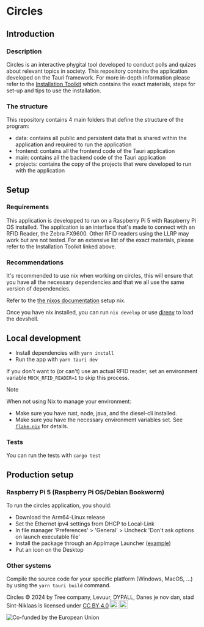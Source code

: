 # Circles
## Introduction

### Description
Circles is an interactive phygital tool developed to conduct polls and quizes about relevant topics in society. This repository contains the application developed on the Tauri framework. For more in-depth information please refer to the [Installation Toolkit](https://docs.google.com/document/d/1k6dQ_dArw55UN4PFimkeRfo-HTY-j-_cZE4hhaQofas/edit?usp=sharing) which contains the exact materials, steps for set-up and tips to use the installation.

### The structure
This repository contains 4 main folders that define the structure of the program:
*  data: contains all public and persistent data that is shared within the application and required to run the application
*  frontend: contains all the frontend code of the Tauri application
*  main: contains all the backend code of the Tauri application
*  projects: contains the copy of the projects that were developed to run with the application

## Setup

### Requirements
This application is developped to run on a Raspberry Pi 5 with Raspberry Pi OS installed. The application is an interface that's made to connect with an RFID Reader, the Zebra FX9600. Other RFID readers using the LLRP may work but are not tested. For an extensive list of the exact materials, please refer to the Installation Toolkit linked above.

### Recommendations
It's recommended to use nix when working on circles, this will ensure that you have all the necessary dependencies and that we all use the same version of dependencies.

Refer to the [the nixos documentation](https://nixos.org/download#nix-install-macos) setup nix.

Once you have nix installed, you can run `nix develop` or use [direnv](https://direnv.net/) to load the devshell.

## Local development
* Install dependencies with `yarn install`
* Run the app with `yarn tauri dev`

If you don't want to (or can't) use an actual RFID reader, set an environment variable `MOCK_RFID_READER=1` to skip this process.

> [!NOTE]
> When not using Nix to manage your environment:
> * Make sure you have rust, node, java, and the diesel-cli installed.
> * Make sure you have the necessary environment variables set. See [`flake.nix`](./flake.nix) for details.

### Tests
You can run the tests with `cargo test`

## Production setup
### Raspberry Pi 5 (Raspberry Pi OS/Debian Bookworm)
To run the circles application, you should:
* Download the Arm64-Linux release
* Set the Ethernet ipv4 settings from DHCP to Local-Link
* In file manager 'Preferences' > 'General' > Uncheck 'Don't ask options on launch executable file'
* Install the package through an AppImage Launcher ([example]([url](https://www.makeuseof.com/add-appimages-to-linux-system-menu/)))
* Put an icon on the Desktop

### Other systems
Compile the source code for your specific platform (Windows, MacOS, ...) by using the `yarn tauri build` command.

 <p xmlns:cc="http://creativecommons.org/ns#" xmlns:dct="http://purl.org/dc/terms/"><span property="dct:title">Circles</span> © 2024 by <span property="cc:attributionName">Tree company, Levuur, DYPALL, Danes je nov dan, stad Sint-Niklaas</span> is licensed under <a href="https://creativecommons.org/licenses/by/4.0/?ref=chooser-v1" target="_blank" rel="license noopener noreferrer" style="display:inline-block;">CC BY 4.0<img style="height:22px!important;margin-left:3px;vertical-align:text-bottom;" src="https://mirrors.creativecommons.org/presskit/icons/cc.svg?ref=chooser-v1" alt=""><img style="height:22px!important;margin-left:3px;vertical-align:text-bottom;" src="https://mirrors.creativecommons.org/presskit/icons/by.svg?ref=chooser-v1" alt=""></a></p> 
 <img src="https://www.eacea.ec.europa.eu/sites/default/files/styles/embed_large_2x/public/2022-11/EN%20Co-Funded%20by%20the%20EU_POS.png?itok=l9sN2_3F" alt="Co-funded by the European Union">